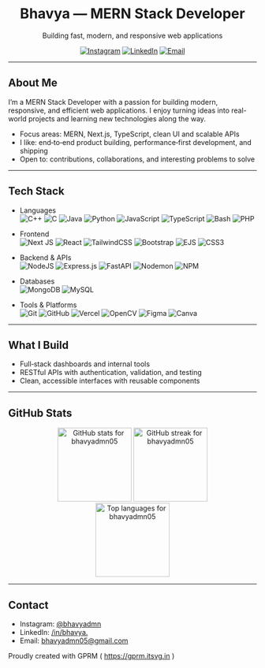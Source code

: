 <div align="center">

# Bhavya — MERN Stack Developer
Building fast, modern, and responsive web applications

[![Instagram](https://img.shields.io/badge/Instagram-%23E4405F.svg?logo=Instagram&logoColor=white)](https://instagram.com/bhavyadmn)
[![LinkedIn](https://img.shields.io/badge/LinkedIn-%230077B5.svg?logo=linkedin&logoColor=white)](https://linkedin.com/in/bhavya.)
[![Email](https://img.shields.io/badge/Email-D14836?logo=gmail&logoColor=white)](mailto:bhavyadmn05@gmail.com)

</div>

---

## About Me
I’m a MERN Stack Developer with a passion for building modern, responsive, and efficient web applications. I enjoy turning ideas into real-world projects and learning new technologies along the way.

- Focus areas: MERN, Next.js, TypeScript, clean UI and scalable APIs  
- I like: end‑to‑end product building, performance‑first development, and shipping  
- Open to: contributions, collaborations, and interesting problems to solve

---

## Tech Stack

- Languages  
  ![C++](https://img.shields.io/badge/c++-%2300599C.svg?style=for-the-badge&logo=c%2B%2B&logoColor=white)
  ![C](https://img.shields.io/badge/c-%2300599C.svg?style=for-the-badge&logo=c&logoColor=white)
  ![Java](https://img.shields.io/badge/java-%23ED8B00.svg?style=for-the-badge&logo=openjdk&logoColor=white)
  ![Python](https://img.shields.io/badge/python-3670A0?style=for-the-badge&logo=python&logoColor=ffdd54)
  ![JavaScript](https://img.shields.io/badge/javascript-%23323330.svg?style=for-the-badge&logo=javascript&logoColor=%23F7DF1E)
  ![TypeScript](https://img.shields.io/badge/typescript-%23007ACC.svg?style=for-the-badge&logo=typescript&logoColor=white)
  ![Bash](https://img.shields.io/badge/bash_script-%23121011.svg?style=for-the-badge&logo=gnu-bash&logoColor=white)
  ![PHP](https://img.shields.io/badge/php-%23777BB4.svg?style=for-the-badge&logo=php&logoColor=white)

- Frontend  
  ![Next JS](https://img.shields.io/badge/Next-black?style=for-the-badge&logo=next.js&logoColor=white)
  ![React](https://img.shields.io/badge/react-%2300D8FF.svg?style=for-the-badge&logo=react&logoColor=white)
  ![TailwindCSS](https://img.shields.io/badge/tailwindcss-%2338B2AC.svg?style=for-the-badge&logo=tailwind-css&logoColor=white)
  ![Bootstrap](https://img.shields.io/badge/bootstrap-%238511FA.svg?style=for-the-badge&logo=bootstrap&logoColor=white)
  ![EJS](https://img.shields.io/badge/ejs-%23B4CA65.svg?style=for-the-badge&logo=ejs&logoColor=black)
  ![CSS3](https://img.shields.io/badge/css3-%231572B6.svg?style=for-the-badge&logo=css3&logoColor=white)

- Backend & APIs  
  ![NodeJS](https://img.shields.io/badge/node.js-6DA55F?style=for-the-badge&logo=node.js&logoColor=white)
  ![Express.js](https://img.shields.io/badge/express.js-%23404d59.svg?style=for-the-badge&logo=express&logoColor=%2361DAFB)
  ![FastAPI](https://img.shields.io/badge/FastAPI-005571?style=for-the-badge&logo=fastapi)
  ![Nodemon](https://img.shields.io/badge/NODEMON-%23323330.svg?style=for-the-badge&logo=nodemon&logoColor=%BBDEAD)
  ![NPM](https://img.shields.io/badge/NPM-%23CB3837.svg?style=for-the-badge&logo=npm&logoColor=white)

- Databases  
  ![MongoDB](https://img.shields.io/badge/MongoDB-%234ea94b.svg?style=for-the-badge&logo=mongodb&logoColor=white)
  ![MySQL](https://img.shields.io/badge/mysql-4479A1.svg?style=for-the-badge&logo=mysql&logoColor=white)

- Tools & Platforms  
  ![Git](https://img.shields.io/badge/git-%23F05033.svg?style=for-the-badge&logo=git&logoColor=white)
  ![GitHub](https://img.shields.io/badge/github-%23121011.svg?style=for-the-badge&logo=github&logoColor=white)
  ![Vercel](https://img.shields.io/badge/vercel-%23000000.svg?style=for-the-badge&logo=vercel&logoColor=white)
  ![OpenCV](https://img.shields.io/badge/opencv-%23white.svg?style=for-the-badge&logo=opencv&logoColor=white)
  ![Figma](https://img.shields.io/badge/figma-%23F24E1E.svg?style=for-the-badge&logo=figma&logoColor=white)
  ![Canva](https://img.shields.io/badge/Canva-%2300C4CC.svg?style=for-the-badge&logo=Canva&logoColor=white)

---

## What I Build
- Full‑stack dashboards and internal tools  
- RESTful APIs with authentication, validation, and testing  
- Clean, accessible interfaces with reusable components

---

## GitHub Stats

<div align="center">

<img src="https://github-readme-stats.vercel.app/api?username=bhavyadmn05&theme=tokyonight&hide_border=false&include_all_commits=true&count_private=false" height="150" alt="GitHub stats for bhavyadmn05" />
<img src="https://nirzak-streak-stats.vercel.app/?user=bhavyadmn05&theme=tokyonight&hide_border=false" height="150" alt="GitHub streak for bhavyadmn05" />
<br/>
<img src="https://github-readme-stats.vercel.app/api/top-langs/?username=bhavyadmn05&theme=tokyonight&hide_border=false&include_all_commits=true&count_private=false&layout=compact" height="150" alt="Top languages for bhavyadmn05" />

</div>

---

## Contact
- Instagram: [@bhavyadmn](https://instagram.com/bhavyadmn)  
- LinkedIn: [/in/bhavya.](https://linkedin.com/in/bhavya.)  
- Email: [bhavyadmn05@gmail.com](mailto:bhavyadmn05@gmail.com)

 Proudly created with GPRM ( https://gprm.itsvg.in ) 

